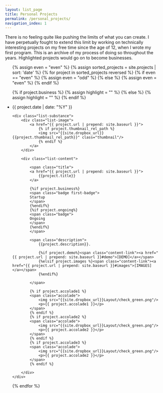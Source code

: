 ```yaml
---
layout: list_page
title: Personal Projects
permalink: /personal_projects/
navigation_index: 1
---
```


There is no feeling quite like pushing the limits of what you can create. I have perpetually fought to extend this limit by working on technically interesting projects on my free time since the age of 12, when I wrote my first program. This is an archive of my process of doing so throughout the years. <span class="">Highlighted projects would go on to become businesses.</span> 

<ul class="posts projects">

{% assign even = "even" %}
{% assign sorted_projects = site.projects | sort: 'date' %}
{% for project in sorted_projects reversed %}
  {% if even == "even" %} {% assign even = "odd" %} 
  {% else %} {% assign even = "even" %}
  {% endif %}

  {% if project.business %}
  {% assign highlight = "" %}
  {% else %}
  {% assign highlight = "" %}
  {% endif %}

  <li class="{{ even }} {{highlight}}">
	<div class="list-date">{{ project.date | date: "%Y" }}</div>

	<div class="list-substance">
	    <div class="list-image">
		    <a href="{{ project.url | prepend: site.baseurl }}">
		    	{% if project.thumbnail_rel_path %}
			    <img src="{{site.dropbox_url}}{{project.thumbnail_rel_path}}" class="thumbnail"/>
		        {% endif %}
		    </a>	
		</div>

	    <div class="list-content">

	    	<span class="title">
		    <a href="{{ project.url | prepend: site.baseurl }}">
		    	{{project.title}}
			</a>

			{%if project.business%}
			<span class="badge first-badge">
			Startup
			</span>
			{%endif%}
			{%if project.ongoing%}
			<span class="badge">
			Ongoing
			</span>
			{%endif%}
			</span>

		    <span class="description">
		    	{{project.description}}.

				{%if project.demo%}<span class="content-link"><a href="{{ project.url | prepend: site.baseurl }}#demo">[DEMO]</a></span>
		    	{%elsif project.images %}<span class="content-link"><a href="{{ project.url | prepend: site.baseurl }}#images">[IMAGES]</a></span>
		    	{%endif%}

			</span>

			{% if project.accolade1 %}
			<span class="accolade">
				<img src="{{site.dropbox_url}}Layout/check_green.png"/>
				<p>{{ project.accolade1 }}</p>
			</span>
			{% endif %}
			{% if project.accolade2 %}
			<span class="accolade">
				<img src="{{site.dropbox_url}}Layout/check_green.png"/>
				<p>{{ project.accolade2 }}</p>
			</span>
			{% endif %}
			{% if project.accolade3 %}
			<span class="accolade">
				<img src="{{site.dropbox_url}}Layout/check_green.png"/>
				<p>{{ project.accolade2 }}</p>
			</span>
			{% endif %}

		</div>
	</div>

  </li>
{% endfor %}
</ul>
